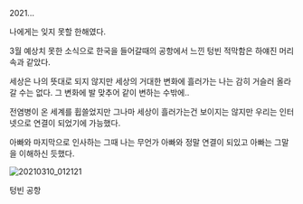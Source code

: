 2021...

나에게는 잊지 못할 한해였다.

3월 예상치 못한 소식으로 한국을 들어갈때의 공항에서 느낀 텅빈 적막함은 하얘진 머리속과 같았다.

세상은 나의 뜻대로 되지 않지만 세상의 거대한 변화에 흘러가는 나는 감히 거슬러 올라갈 수는 없다. 그 변화에 발 맞추어 같이 변하는 수밖에..

전염병이 온 세계를 휩쓸었지만 그나마 세상이 흘러가는건 보이지는 않지만 우리는 인터넷으로 연결이 되었기에 가능했다.

아빠와 마지막으로 인사하는 그때 나는 무언가 아빠와 정말 연결이 되있고 아빠는 그말을 이해하신 듯했다.

![20210310_012121](https://user-images.githubusercontent.com/63158239/147860413-3d0189fa-ac73-430f-9b95-53ddbce6e883.jpg)

텅빈 공항
